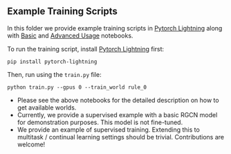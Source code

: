## Example Training Scripts

In this folder we provide example training scripts in [Pytorch Lightning](https://github.com/PyTorchLightning/pytorch-lightning) along with [Basic](Basic%20Usage.ipynb) and [Advanced Usage](Advanced%20Usage.ipynb) notebooks.

To run the training script, install [Pytorch Lightning](https://github.com/PyTorchLightning/pytorch-lightning) first:

```
pip install pytorch-lightning
```

Then, run using the `train.py` file:

```
python train.py --gpus 0 --train_world rule_0
```

- Please see the above notebooks for the detailed description on how to get available worlds.
- Currently, we provide a supervised example with a basic RGCN model for demonstration purposes. This model is not fine-tuned.
- We provide an example of supervised training. Extending this to multitask / continual learning settings should be trivial. Contributions are welcome!